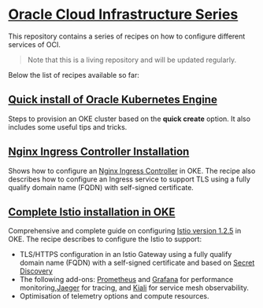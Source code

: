 # [Oracle Cloud Infrastructure Series](https://cloud.oracle.com/en_US/cloud-infrastructure)

This repository contains a series of recipes on how to configure different services
of OCI.

> Note that this is a living repository and will be updated regularly.

Below the list of recipes available so far:

## [Quick install of Oracle Kubernetes Engine](https://luisw19.github.io/oci-series/oke-install/)

Steps to provision an OKE cluster based on the **quick create** option. It also includes some useful tips and tricks.

## [Nginx Ingress Controller Installation](https://luisw19.github.io/oci-series/oke-ingress/)

Shows how to configure an [Nginx Ingress Controller]((https://kubernetes.github.io/ingress-nginx/)) in OKE. The recipe also describes how to configure an Ingress service to support TLS using a fully qualify domain name (FQDN) with self-signed certificate.

## [Complete Istio installation in OKE](https://luisw19.github.io/oci-series/oke-istio/)

Comprehensive and complete guide on configuring [Istio version 1.2.5](https://github.com/istio/istio/releases/tag/1.2.5) in OKE. The recipe describes to configure the Istio to support:

- TLS/HTTPS configuration in an Istio Gateway using a fully qualify domain name (FQDN) with a self-signed certificate and based on  [Secret Discovery](https://istio.io/docs/tasks/traffic-management/ingress/secure-ingress-sds/)
- The following add-ons: [Prometheus](https://istio.io/docs/tasks/telemetry/metrics/querying-metrics/) and [Grafana](https://istio.io/docs/tasks/telemetry/using-istio-dashboard/) for performance monitoring,[Jaeger](https://istio.io/docs/tasks/telemetry/distributed-tracing/jaeger/) for tracing, and [Kiali](https://istio.io/docs/tasks/telemetry/kiali/) for service mesh observability.
- Optimisation of telemetry options and compute resources.
